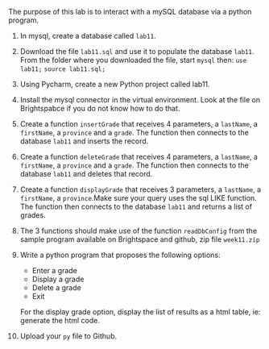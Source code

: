 The purpose of this lab is to interact with a mySQL database via a python program.

1. In mysql, create a database called `lab11`.

2. Download the file `lab11.sql` and use it to populate the database `lab11`. From the folder where you downloaded the file, start `mysql` then:
   `use lab11;`
   `source lab11.sql;`

3. Using Pycharm, create a new Python project called lab11.

4. Install the mysql connector in the virtual environment. Look at the file on Brightspabce if you do not know how to do that.

5. Create a function `insertGrade` that receives 4 parameters, a `lastName`, a `firstName`, a `province` and a `grade`. The function then connects to the database `lab11` and inserts the record.

6. Create a function `deleteGrade` that receives 4 parameters, a `lastName`, a `firstName`, a `province` and a `grade`. The function then connects to the database `lab11` and deletes that record.

7. Create a function `displayGrade`  that receives 3 parameters, a `lastName`, a `firstName`, a `province`.Make sure your query uses the sql LIKE function. The function then connects to the database `lab11` and returns a list of grades.

8. The 3 functions should make use of the function `readDbConfig` from the sample program available on Brightspace and github, zip file `week11.zip`

9. Write a python program that proposes the following options:

   	- Enter a grade
   	- Display a grade
   	- Delete a grade
   	- Exit

   For the display grade option, display the list of results as a html table, ie: generate the html code.

10. Upload your `py` file to Github.